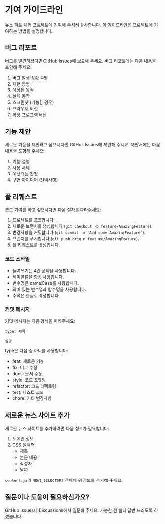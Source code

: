 # 기여 가이드라인

뉴스 팩트 체커 프로젝트에 기여해 주셔서 감사합니다. 이 가이드라인은 프로젝트에 기여하는 방법을 설명합니다.

## 버그 리포트

버그를 발견하셨다면 GitHub Issues에 보고해 주세요. 버그 리포트에는 다음 내용을 포함해 주세요:

1. 버그 발생 상황 설명
2. 재현 방법
3. 예상된 동작
4. 실제 동작
5. 스크린샷 (가능한 경우)
6. 브라우저 버전
7. 확장 프로그램 버전

## 기능 제안

새로운 기능을 제안하고 싶으시다면 GitHub Issues에 제안해 주세요. 제안서에는 다음 내용을 포함해 주세요:

1. 기능 설명
2. 사용 사례
3. 예상되는 장점
4. 구현 아이디어 (선택사항)

## 풀 리퀘스트

코드 기여를 하고 싶으시다면 다음 절차를 따라주세요:

1. 프로젝트를 포크합니다.
2. 새로운 브랜치를 생성합니다 (`git checkout -b feature/AmazingFeature`).
3. 변경사항을 커밋합니다 (`git commit -m 'Add some AmazingFeature'`).
4. 브랜치를 푸시합니다 (`git push origin feature/AmazingFeature`).
5. 풀 리퀘스트를 생성합니다.

### 코드 스타일

- 들여쓰기는 4칸 공백을 사용합니다.
- 세미콜론을 항상 사용합니다.
- 변수명은 camelCase를 사용합니다.
- 의미 있는 변수명과 함수명을 사용합니다.
- 주석은 한글로 작성합니다.

### 커밋 메시지

커밋 메시지는 다음 형식을 따라주세요:

```
type: 제목

설명
```

type은 다음 중 하나를 사용합니다:
- feat: 새로운 기능
- fix: 버그 수정
- docs: 문서 수정
- style: 코드 포맷팅
- refactor: 코드 리팩토링
- test: 테스트 코드
- chore: 기타 변경사항

## 새로운 뉴스 사이트 추가

새로운 뉴스 사이트를 추가하려면 다음 정보가 필요합니다:

1. 도메인 정보
2. CSS 셀렉터:
   - 제목
   - 본문 내용
   - 작성자
   - 날짜

`content.js`의 `NEWS_SELECTORS` 객체에 위 정보를 추가해 주세요.

## 질문이나 도움이 필요하신가요?

GitHub Issues나 Discussions에서 질문해 주세요. 가능한 한 빨리 답변 드리도록 하겠습니다. 